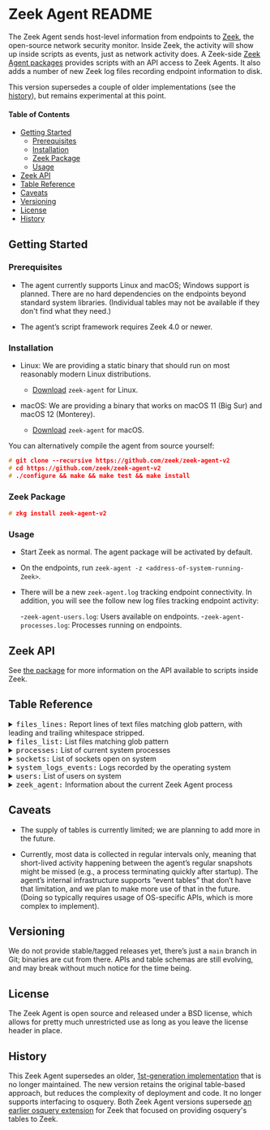 # Zeek Agent README

The Zeek Agent sends host-level information from endpoints to
[Zeek](http://zeek.org), the open-source network security monitor.
Inside Zeek, the activity will show up inside scripts as events, just
as network activity does. A Zeek-side [Zeek Agent
packages](https://github.com/zeek-packages/zeek-agent-v2) provides
scripts with an API access to Zeek Agents. It also adds a number of
new Zeek log files recording endpoint information to disk.

This version supersedes a couple of older implementations (see the
[history](#history)), but remains experimental at this point.

<!-- begin table of contents -->

#### Table of Contents

- [Getting Started](#getting-started)
    - [Prerequisites](#prerequisites)
    - [Installation](#installation)
    - [Zeek Package](#zeek-package)
    - [Usage](#usage)
- [Zeek API](#zeek-api)
- [Table Reference](#table-reference)
- [Caveats](#caveats)
- [Versioning](#versioning)
- [License](#license)
- [History](#history)

<!-- end table of contents -->

## Getting Started

### Prerequisites

- The agent currently supports Linux and macOS; Windows support is
  planned. There are no hard dependencies on the endpoints beyond
  standard system libraries. (Individual tables may not be available
  if they don't find what they need.)

- The agent’s script framework requires Zeek 4.0 or newer.

### Installation

- Linux: We are providing a static binary that should run on most
  reasonably modern Linux distributions.
    - [Download](#) `zeek-agent` for Linux.

- macOS: We are providing a binary that works on macOS 11 (Big Sur) and macOS 12 (Monterey).
    - [Download](#) `zeek-agent` for macOS.

You can alternatively compile the agent from source yourself:

```c
# git clone --recursive https://github.com/zeek/zeek-agent-v2
# cd https://github.com/zeek/zeek-agent-v2
# ./configure && make && make test && make install
```

### Zeek Package

```c
# zkg install zeek-agent-v2
```

### Usage

- Start Zeek as normal. The agent package will be activated by
  default.

- On the endpoints, run `zeek-agent -z <address-of-system-running-Zeek>`.

- There will be a new `zeek-agent.log` tracking endpoint connectivity.
  In addition, you will see the follow new log files tracking endpoint
  activity:

    -`zeek-agent-users.log`: Users available on endpoints.
    -`zeek-agent-processes.log`: Processes running on endpoints.

## Zeek API

See [the package](https://github.com/zeek-packages/zeek-agent-v2) for
more information on the API available to scripts inside Zeek.

## Table Reference

<!-- begin table reference -->
<details>
<summary><tt>files_lines:</tt> Report lines of text files matching glob pattern, with leading and trailing whitespace stripped.</summary>

| Column | Type | Description
| --- | --- | --- |
| `path` | text |  |
| `line` | int |  |
| `data` | blob |  |
</details>

<details>
<summary><tt>files_list:</tt> List files matching glob pattern</summary>

| Column | Type | Description
| --- | --- | --- |
| `path` | text |  |
| `type` | text |  |
| `uid` | int |  |
| `gid` | int |  |
| `mode` | text |  |
| `mtime` | int |  |
| `size` | int |  |
</details>

<details>
<summary><tt>processes:</tt> List of current system processes</summary>

| Column | Type | Description
| --- | --- | --- |
| `name` | text | name of process |
| `pid` | int | process ID |
| `ppid` | int | parent's process ID |
| `uid` | int | effective user ID |
| `gid` | int | effective group ID |
| `ruid` | int | real user ID |
| `rgid` | int | real group ID |
| `priority` | int | process priority (higher is more) |
| `startup` | int | time process started |
| `vsize` | int | virtual memory size |
| `rsize` | int | resident memory size |
| `utime` | int | user CPU time |
| `stime` | int | system CPU time |
</details>

<details>
<summary><tt>sockets:</tt> List of sockets open on system</summary>

| Column | Type | Description
| --- | --- | --- |
| `pid` | int |  |
| `process` | text |  |
| `family` | text |  |
| `protocol` | int |  |
| `local_port` | int |  |
| `remote_port` | int |  |
| `local_addr` | text |  |
| `remote_addr` | text |  |
| `state` | text |  |
</details>

<details>
<summary><tt>system_logs_events:</tt> Logs recorded by the operating system</summary>

| Column | Type | Description
| --- | --- | --- |
| `time` | int | unix timestamp |
| `process` | text |  |
| `level` | text |  |
| `message` | text |  |
</details>

<details>
<summary><tt>users:</tt> List of users on system</summary>

| Column | Type | Description
| --- | --- | --- |
| `name` | text | short name |
| `full_name` | text | full name |
| `is_admin` | int | 1 if user has adminstrative privileges |
| `is_system` | int | 1 if user correponds to OS service |
| `uid` | int | user ID |
| `gid` | int | group ID |
| `home` | text | path to home directory |
| `shell` | text | path to default shell |
| `email` | text | email address |
</details>

<details>
<summary><tt>zeek_agent:</tt> Information about the current Zeek Agent process</summary>

| Column | Type | Description
| --- | --- | --- |
| `id` | text | unique agent ID |
| `instance` | text | unique ID for agent process instance |
| `hostname` | text |  |
| `address` | text |  |
| `platform` | text |  |
| `os_name` | text |  |
| `kernel_name` | text |  |
| `kernel_version` | text |  |
| `kernel_arch` | text |  |
| `agent_version` | int | agent version |
| `broker` | text | agent version |
| `uptime` | int | process uptime in seconds |
| `tables` | text | tables available to queries |
</details>

<!-- end table reference -->

## Caveats

- The supply of tables is currently limited; we are planning to add
  more in the future.

- Currently, most data is collected in regular intervals only, meaning
  that short-lived activity happening between the agent’s regular
  snapshots might be missed (e.g., a process terminating quickly after
  startup). The agent’s internal infrastructure supports “event
  tables” that don’t have that limitation, and we plan to make more
  use of that in the future. (Doing so typically requires usage of
  OS-specific APIs, which is more complex to implement).

## Versioning

We do not provide stable/tagged releases yet, there’s just a `main`
branch in Git; binaries are cut from there. APIs and table schemas are
still evolving, and may break without much notice for the time being.

## License

The Zeek Agent is open source and released under a BSD license, which
allows for pretty much unrestricted use as long as you leave the
license header in place.

## History

This Zeek Agent supersedes an older, [1st-generation
implementation](https://github.com/zeek/zeek-agent) that is no longer
maintained. The new version retains the original table-based approach,
but reduces the complexity of deployment and code. It no longer
supports interfacing to osquery. Both Zeek Agent versions supersede
[an earlier osquery extension](https://github.com/zeek/zeek-osquery)
for Zeek that focused on providing osquery's tables to Zeek.
